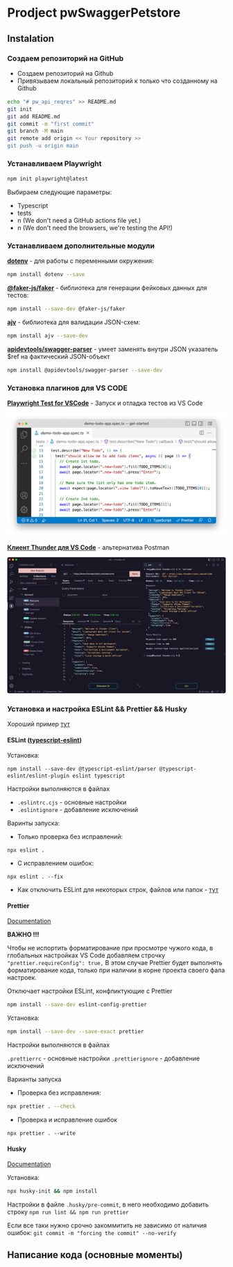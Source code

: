 # Prodject pwSwaggerPetstore

## Instalation

### Создаем репозиторий на GitHub

* Создаем репозиторий на Github
* Привязываем локальный репозиторий к только что созданному на Github

```bash
echo "# pw_api_reqres" >> README.md
git init
git add README.md
git commit -m "first commit"
git branch -M main
git remote add origin << Your repository >>
git push -u origin main
```

### Устанавливаем Playwright


```bash
npm init playwright@latest
```

Выбираем следующие параметры:

* Typescript
* tests
* n (We don't need a GitHub actions file yet.)
* n (We don't need the browsers, we're testing the API!)


### Устанавливаем дополнительные модули

**[dotenv](https://github.com/motdotla/dotenv#readme)** - для работы с переменными окружения:
```bash
npm install dotenv --save
```
**[@faker-js/faker](https://github.com/faker-js/faker#readm)** - библиотека для генерации фейковых данных для тестов:
```bash
npm install --save-dev @faker-js/faker
```

**[ajv](https://www.npmjs.com/package/ajv)** - библиотека для валидации JSON-схем:
``` bash
npm install ajv --save-dev
```
**[apidevtools/swagger-parser]()** - умеет заменять внутри JSON указатель $ref на фактический JSON-объект

```bash
npm install @apidevtools/swagger-parser --save-dev
```


### Установка плагинов для VS CODE

**[Playwright Test for VSCode](https://marketplace.visualstudio.com/items?itemName=ms-playwright.playwright)** - Запуск и отладка тестов из VS Code

![Playwright Test for VSCode](image.png)


**[Клиент Thunder для VS Code](https://marketplace.visualstudio.com/items?itemName=rangav.vscode-thunder-client&ssr=false#review-details/)** - альтернатива Postman

![Клиент Thunder для VS Code](./lib/images/image.png)


### Установка и настройка ESLint && Prettier && Husky
Хороший пример  [тут](https://playwrightsolutions.com/the-definitive-guide-to-api-test-automation-with-playwright-part-8-adding-eslint-prettier-and-husky/)

#### ESLint ([typescript-eslint](https://typescript-eslint.io/getting-started))

Установка:
```
npm install --save-dev @typescript-eslint/parser @typescript-eslint/eslint-plugin eslint typescript
```

Настройки выполняются в файлах

* ```.eslintrc.cjs``` - основные настройки
* ```.eslintignore``` - добавление исключений

Варинты запуска:
* Только проверка без исправлений:
```
npx eslint .
```

* С исправлением ошибок:
```
npx eslint . --fix
```


* Как отключить ESLint для некоторых строк, файлов или папок - [тут](https://learn.coderslang.com/0023-eslint-disable-for-specific-lines-files-and-folders/)

#### Prettier
[Documentation](https://prettier.io/docs/en/install)

**ВАЖНО !!!**

Чтобы не испортить форматирование при просмотре чужого кода, в глобальных настройках VS Code добавляем строчку ```"prettier.requireConfig": true,```
В этом случае Prettier будет выполнять форматирование кода, только при наличии в корне проекта своего фала настроек.


Отключает настройки ESLint, конфликтующие с Prettier
```bash
npm install --save-dev eslint-config-prettier
```
Установка:
```bash
npm install --save-dev --save-exact prettier
```
Настройки выполняются в файлах

```.prettierrc``` - основные настройки
```.prettierignore``` - добавление исключений


Варианты запуска
* Проверка без исправления:
```bash
npx prettier . --check
```

* Проверка и исправление ошибок
```
npx prettier . --write
```

#### Husky
[Documentation](https://typicode.github.io/husky/get-started.html)

Установка:
```bash
npx husky-init && npm install
```

Настройки в файле ```.husky/pre-commit```, в него необходимо добавить строку ```npm run lint && npm run prettier```

Если все таки нужно срочно закоммитить не зависимо от наличия ошибок:
```git commit -m "forcing the commit" --no-verify```


## Написание кода (основные моменты)

